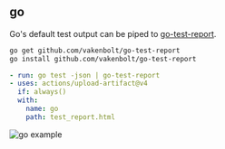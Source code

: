 ## go

Go's default test output can be piped to [go-test-report](https://github.com/vakenbolt/go-test-report).

```bash
go get github.com/vakenbolt/go-test-report
go install github.com/vakenbolt/go-test-report
```

```yaml
- run: go test -json | go-test-report
- uses: actions/upload-artifact@v4
  if: always()
  with:
    name: go
    path: test_report.html
```

![go example](/reports/go.png)
